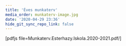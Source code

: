 ```yaml
---
title: 'Éves munkaterv'
media_order: munkaterv-image.jpg
date: '2020-04-29 23:36'
hide_git_sync_repo_link: false
---
```


[pdfjs file=Munkaterv.Esterhazy.Iskola.2020-2021.pdf/]